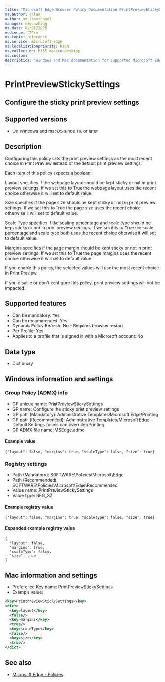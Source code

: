 ```yaml
---
title: "Microsoft Edge Browser Policy Documentation PrintPreviewStickySettings"
ms.author: jalam
author: vmliramichael
manager: nuyunzhang
ms.date: 05/01/2025
audience: ITPro
ms.topic: reference
ms.service: microsoft-edge
ms.localizationpriority: high
ms.collection: M365-modern-desktop
ms.custom:
description: "Windows and Mac documentation for supported Microsoft Edge Browser policy: Configure the sticky print preview settings"
---
```


<!--THIS FILE IS AUTOMATICALLY GENERATED. MANUAL CHANGES WILL BE OVERWRITTEN.-->
<!--Please contact the Microsoft Edge Manageability team with any questions.-->

# PrintPreviewStickySettings

## Configure the sticky print preview settings


## Supported versions

- On Windows and macOS since 110 or later

## Description

Configuring this policy sets the print preview settings as the most recent choice in Print Preview instead of the default print preview settings.

Each item of this policy expects a boolean:

Layout specifies if the webpage layout should be kept sticky or not in print preview settings. If we set this to True the webpage layout uses the recent choice otherwise it will set to default value.

Size specifies if the page size should be kept sticky or not in print preview settings. If we set this to True the page size uses the recent choice otherwise it will set to default value.

Scale Type specifies if the scaling percentage and scale type should be kept sticky or not in print preview settings. If we set this to True the scale percentage and scale type both uses the recent choice oherwise it will set to default value.

Margins specifies if the page margin should be kept sticky or not in print preview settings. If we set this to True the page margins uses the recent choice otherwise it will set to default value.

If you enable this policy, the selected values will use the most recent choice in Print Preview.

If you disable or don't configure this policy, print preview settings will not be impacted.

## Supported features

- Can be mandatory: Yes
- Can be recommended: Yes
- Dynamic Policy Refresh: No - Requires browser restart
- Per Profile: Yes
- Applies to a profile that is signed in with a Microsoft account: No

## Data type

- Dictionary

## Windows information and settings

### Group Policy (ADMX) info

- GP unique name: PrintPreviewStickySettings
- GP name: Configure the sticky print preview settings
- GP path (Mandatory): Administrative Templates/Microsoft Edge/Printing
- GP path (Recommended): Administrative Templates/Microsoft Edge - Default Settings (users can override)/Printing
- GP ADMX file name: MSEdge.admx

#### Example value

```
{"layout": false, "margins": true, "scaleType": false, "size": true}
```

### Registry settings

- Path (Mandatory): SOFTWARE\Policies\Microsoft\Edge
- Path (Recommended): SOFTWARE\Policies\Microsoft\Edge\Recommended
- Value name: PrintPreviewStickySettings
- Value type: REG_SZ

#### Example registry value

```
{"layout": false, "margins": true, "scaleType": false, "size": true}
```


#### Expanded example registry value

```
{
  "layout": false,
  "margins": true,
  "scaleType": false,
  "size": true
}
```

## Mac information and settings

- Preference Key name: PrintPreviewStickySettings
- Example value:

```xml
<key>PrintPreviewStickySettings</key>
<dict>
  <key>layout</key>
  <false/>
  <key>margins</key>
  <true/>
  <key>scaleType</key>
  <false/>
  <key>size</key>
  <true/>
</dict>
```

## See also
- [Microsoft Edge - Policies](../microsoft-edge-policies.md)

